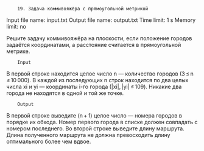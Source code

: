 		19. Задача коммивояжёра с прямоугольной метрикой
		
Input file name: input.txt
Output file name: output.txt
Time limit: 1 s
Memory limit: no

Решите задачу коммивояжёра на плоскости, если положение городов задаётся координатами, а расстояние считается в прямоугольной метрике.

		Input
В первой строке находится целое число n — количество городов (3 ≤ n ≤ 10 000). В каждой из последующих n строк находится по два целых числа xi и yi — координаты i-го города (|xi|, |yi| ≤ 109). Никакие два города не находятся в одной и той же точке.

		Output
В первой строке выведите (n + 1) целое число — номера городов в порядке их обхода. Номер первого города в списке должен совпадать с номером последнего. Во второй строке выведите длину маршрута. Длина полученного маршрута не должна превосходить длину оптимального более чем вдвое.
